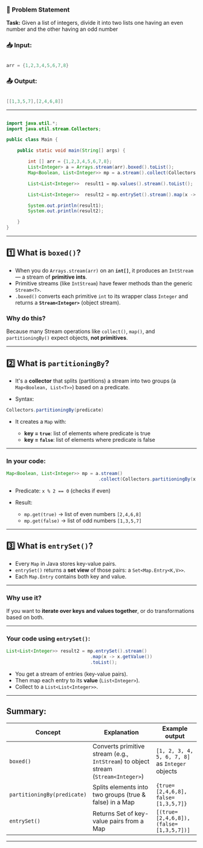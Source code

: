 ### 🧩 Problem Statement

**Task:**
Given a list of integers, divide it into two lists one having an even number and the other having an odd number


### 📥 Input:

```java

arr = {1,2,3,4,5,6,7,8}

```

### 📤 Output:

```java

[[1,3,5,7],[2,4,6,8]]

```

---


``` java

import java.util.*;
import java.util.stream.Collectors;

public class Main {

    public static void main(String[] args) {

        int [] arr = {1,2,3,4,5,6,7,8};
        List<Integer> a = Arrays.stream(arr).boxed().toList();
        Map<Boolean, List<Integer>> mp = a.stream().collect(Collectors.partitioningBy(x -> x % 2 == 0));

        List<List<Integer>>  result1 = mp.values().stream().toList();

        List<List<Integer>>  result2 = mp.entrySet().stream().map(x -> x.getValue()).toList();

        System.out.println(result1);
        System.out.println(result2);

    }
}


```
---

## 1️⃣ What is `boxed()`?

* When you do `Arrays.stream(arr)` on an **`int[]`**, it produces an `IntStream` — a stream of **primitive ints**.
* Primitive streams (like `IntStream`) have fewer methods than the generic `Stream<T>`.
* `.boxed()` converts each primitive `int` to its wrapper class `Integer` and returns a **`Stream<Integer>`** (object stream).

### Why do this?

Because many Stream operations like `collect()`, `map()`, and `partitioningBy()` expect objects, **not primitives**.

---

## 2️⃣ What is `partitioningBy`?

* It's a **collector** that splits (partitions) a stream into two groups (a `Map<Boolean, List<T>>`) based on a predicate.

* Syntax:

```java
Collectors.partitioningBy(predicate)
```

* It creates a `Map` with:

  * **key = `true`**: list of elements where predicate is true
  * **key = `false`**: list of elements where predicate is false

---

### In your code:

```java
Map<Boolean, List<Integer>> mp = a.stream()
                                  .collect(Collectors.partitioningBy(x -> x % 2 == 0));
```

* Predicate: `x % 2 == 0` (checks if even)
* Result:

  * `mp.get(true)` → list of even numbers `[2,4,6,8]`
  * `mp.get(false)` → list of odd numbers `[1,3,5,7]`

---

## 3️⃣ What is `entrySet()`?

* Every `Map` in Java stores key-value pairs.
* `entrySet()` returns a **set view** of those pairs: a `Set<Map.Entry<K,V>>`.
* Each `Map.Entry` contains both key and value.

---

### Why use it?

If you want to **iterate over keys and values together**, or do transformations based on both.

---

### Your code using `entrySet()`:

```java
List<List<Integer>> result2 = mp.entrySet().stream()
                               .map(x -> x.getValue())
                               .toList();
```

* You get a stream of entries (key-value pairs).
* Then map each entry to its **value** (`List<Integer>`).
* Collect to a `List<List<Integer>>`.

---

## Summary:

| Concept                     | Explanation                                                                        | Example output                                  |
| --------------------------- | ---------------------------------------------------------------------------------- | ----------------------------------------------- |
| `boxed()`                   | Converts primitive stream (e.g., `IntStream`) to object stream (`Stream<Integer>`) | `[1, 2, 3, 4, 5, 6, 7, 8]` as `Integer` objects |
| `partitioningBy(predicate)` | Splits elements into two groups (true & false) in a Map                            | `{true=[2,4,6,8], false=[1,3,5,7]}`             |
| `entrySet()`                | Returns Set of key-value pairs from a Map                                          | `[(true=[2,4,6,8]), (false=[1,3,5,7])]`         |

---

